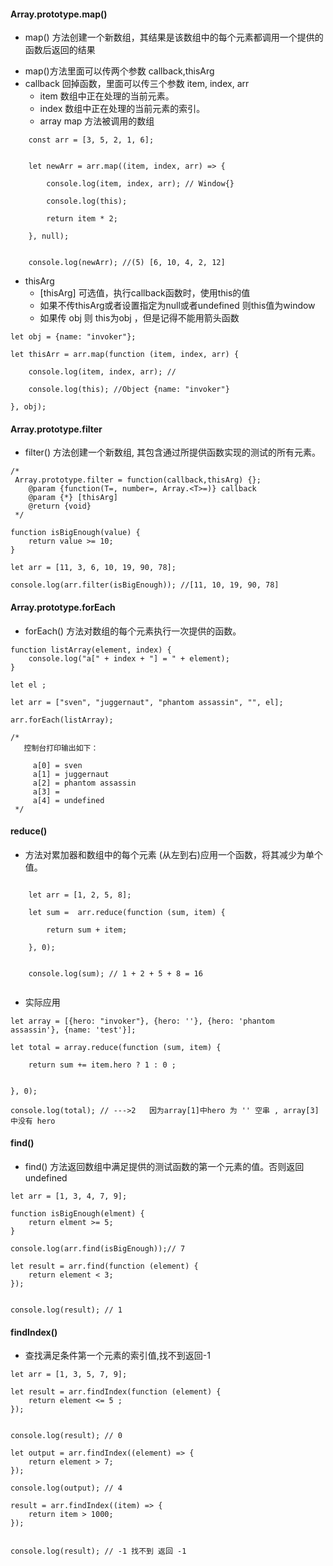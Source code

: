 #### Array.prototype.map()

* map() 方法创建一个新数组，其结果是该数组中的每个元素都调用一个提供的函数后返回的结果

- map()方法里面可以传两个参数  callback,thisArg
- callback 回掉函数，里面可以传三个参数 item, index, arr
    - item 数组中正在处理的当前元素。
    - index 数组中正在处理的当前元素的索引。
    - array  map 方法被调用的数组

```
    const arr = [3, 5, 2, 1, 6];


    let newArr = arr.map((item, index, arr) => {

        console.log(item, index, arr); // Window{}

        console.log(this);

        return item * 2;

    }, null);


    console.log(newArr); //(5) [6, 10, 4, 2, 12]
```

 - thisArg
    - [thisArg] 可选值，执行callback函数时，使用this的值
    - 如果不传thisArg或者设置指定为null或者undefined 则this值为window
    - 如果传 obj 则 this为obj ，但是记得不能用箭头函数
    
```
let obj = {name: "invoker"};

let thisArr = arr.map(function (item, index, arr) {

    console.log(item, index, arr); //

    console.log(this); //Object {name: "invoker"}

}, obj);

```

#### Array.prototype.filter 

* filter() 方法创建一个新数组, 其包含通过所提供函数实现的测试的所有元素。

```
/*
 Array.prototype.filter = function(callback,thisArg) {};
    @param {function(T=, number=, Array.<T>=)} callback
    @param {*} [thisArg]
    @return {void}
 */

function isBigEnough(value) {
    return value >= 10;
}

let arr = [11, 3, 6, 10, 19, 90, 78];

console.log(arr.filter(isBigEnough)); //[11, 10, 19, 90, 78]
```

#### Array.prototype.forEach 

* forEach() 方法对数组的每个元素执行一次提供的函数。

```
function listArray(element, index) {
    console.log("a[" + index + "] = " + element);
}

let el ;

let arr = ["sven", "juggernaut", "phantom assassin", "", el];

arr.forEach(listArray);

/*
   控制台打印输出如下：

     a[0] = sven
     a[1] = juggernaut
     a[2] = phantom assassin
     a[3] =
     a[4] = undefined
 */
```

#### reduce() 

* 方法对累加器和数组中的每个元素 (从左到右)应用一个函数，将其减少为单个值。

```

    let arr = [1, 2, 5, 8];

    let sum =  arr.reduce(function (sum, item) {

        return sum + item;

    }, 0);


    console.log(sum); // 1 + 2 + 5 + 8 = 16
    
```

* 实际应用

```
let array = [{hero: "invoker"}, {hero: ''}, {hero: 'phantom assassin'}, {name: 'test'}];

let total = array.reduce(function (sum, item) {

    return sum += item.hero ? 1 : 0 ;


}, 0);

console.log(total); // --->2   因为array[1]中hero 为 '' 空串 , array[3]中没有 hero
```

#### find()

- find() 方法返回数组中满足提供的测试函数的第一个元素的值。否则返回 undefined

```
let arr = [1, 3, 4, 7, 9];
    
function isBigEnough(elment) {
    return elment >= 5;
}

console.log(arr.find(isBigEnough));// 7

let result = arr.find(function (element) {
    return element < 3;
});


console.log(result); // 1
```

#### findIndex()

- 查找满足条件第一个元素的索引值,找不到返回-1

```
let arr = [1, 3, 5, 7, 9];

let result = arr.findIndex(function (element) {
    return element <= 5 ;
});


console.log(result); // 0

let output = arr.findIndex((element) => {
    return element > 7;
});

console.log(output); // 4

result = arr.findIndex((item) => {
    return item > 1000;
});


console.log(result); // -1 找不到 返回 -1

```